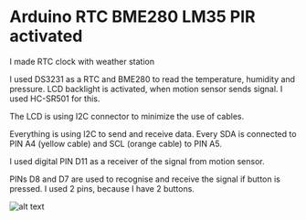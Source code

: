 # Arduino RTC BME280 LM35 PIR activated
 
I made RTC clock with weather station

I used DS3231 as a RTC and BME280 to read the temperature, humidity and pressure.
LCD backlight is activated, when motion sensor sends signal. I used HC-SR501 for this.

The LCD is using I2C connector to minimize the use of cables.

Everything is using I2C to send and receive data. Every SDA is connected to PIN A4 (yellow cable) and SCL (orange cable) to PIN A5.

I used digital PIN D11 as a receiver of the signal from motion sensor. 

PINs D8 and D7 are used to recognise and receive the signal if button is pressed. I used 2 pins, because I have 2 buttons.

![alt text](https://github.com/gryzmol98/Arduino-RTC-with-Temperature/blob/master/images/digitalpins.jpg?raw=true)

